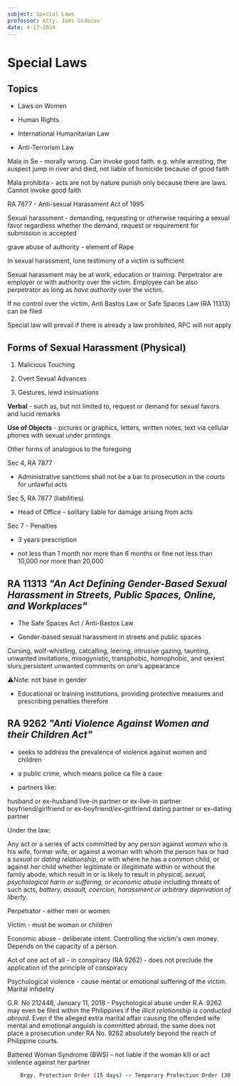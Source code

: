 ```yaml
---
subject: Special Laws
professor: Atty. Jams Gidocus
date: 4-17-2024
---
```


# Special Laws

## Topics

- Laws on Women

- Human Rights

- International Humanitarian Law

- Anti-Terrorism Law

Mala in Se - morally wrong. Can invoke good faith. e.g. while arresting, the suspect jump in river and died, not liable of homicide because of good faith

Mala prohibita - acts are not by nature punish only because there are laws. Cannot invoke good faith

RA 7877 - Anti-sexual Harassment Act of 1995

Sexual harassment - demanding, requesting or otherwise requiring a sexual favor regardless whether the demand, request or requirement for submission is accepted

grave abuse of authority - element of Rape

In sexual harassment, lone testimony of a victim is sufficient

Sexual harassment may be at work, education or training. Perpetrator are employer or with authority over the victim. Employee can be also perpetrator as long as _have authority_ over the victim.

If no control over the victim, Anti Bastos Law or Safe Spaces Law (RA 11313) can be filed

Special law will prevail if there is already a law prohibited, RPC will not apply

## Forms of Sexual Harassment (Physical)

1. Malicious Touching

2. Overt Sexual Advances

3. Gestures, lewd insinuations

**Verbal** - such as, but not limited to, request or demand for sexual favors and lucid remarks

**Use of Objects** - pictures or graphics, letters, written notes, text via cellular phones with sexual under printings

Other forms of analogous to the foregoing

Sec 4, RA 7877

- Administrative sanctions shall not be a bar to prosecution in the courts for unlawful acts

Sec 5, RA 7877 (liabilities)

- Head of Office - solitary liable for damage arising from acts

Sec 7 - Penalties

- 3 years prescription

- not less than 1 month nor more than 6 months or fine not less than 10,000 nor more than 20,000

## RA 11313 _"An Act Defining Gender-Based Sexual Harassment in Streets, Public Spaces, Online, and Workplaces"_

- The Safe Spaces Act / Anti-Bastos Law

- Gender-based sexual harassment in streets and public spaces

Cursing, wolf-whistling, catcalling, leering, intrusive gazing, taunting, unwanted invitations, misogynistic, transphobic, homophobic, and sexiest slurs,persistent unwanted comments on one's appearance

⚠️Note: not base in gender

- Educational or training institutions, providing protective measures and prescribing penalties therefore

## RA 9262 _"Anti Violence Against Women and their Children Act"_

- seeks to address the prevalence of violence against women and children

- a public crime, which means police ca file a case

- partners like:

husband or ex-husband
live-in partner or ex-live-in partner
boyfriend/girlfriend or ex-boyfriend/ex-girlfriend
dating partner or ex-dating partner

Under the law:

Any act or a series of acts committed by any person against _women_ who is his wife, former wife, or against a woman with whom the person has or had a _sexual_ or _dating relationship_, or with where he has a common child, or against her child whether legitimate or illegitimate within or without the family abode, which result in or is likely to result in _physical, sexual, psychological harm or suffering, or economic abuse_ including threats of such acts, _battery, assault, coercion, harassment or arbitrary deprivation of liberty_.

Perpetrator - either men or women

Victim - must be woman or children

Economic abuse - deliberate intent. Controlling the victim's own money. Depends on the capacity of a person.

Act of one act of all - in conspiracy (RA 9262) - does not preclude the application of the principle of conspiracy

Psychological violence - cause mental or emotional suffering of the victim. Marital infidelity

G.R. No 212448, January 11, 2018 - Psychological abuse under R.A. 9262 may even be filed within the Philippines if the _illicit relationship is conducted abroad_. Even if the alleged extra marital affair causing the offended wife mental and emotional anguish is committed abroad, the same does not place a prosecution under RA No. 9262 absolutely beyond the reach of Philippine courts.

Battered Woman Syndrome (BWS) - not liable if the woman kill or act violence against her partner

```bash
    Brgy. Protection Order (15 days) -> Temporary Protection Order (30 days) -> Permanent Protection Order
```
